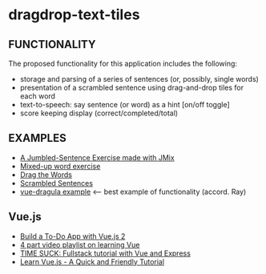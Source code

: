 # dragdrop-text-tiles

FUNCTIONALITY
-------------

The proposed functionality for this application includes the following:
- storage and parsing of a series of sentences (or, possibly, single words)
- presentation of a scrambled sentence using drag-and-drop tiles for each word
- text-to-speech: say sentence (or word) as a hint \[on/off toggle\]
- score keeping display (correct/completed/total)

EXAMPLES
--------

- [A Jumbled-Sentence Exercise made with JMix](https://hotpot.uvic.ca/wintutor6/jmix1.htm)
- [Mixed-up word exercise](https://hotpot.uvic.ca/wintutor6/jmix2.htm)
- [Drag the Words](https://h5p.org/drag-the-words)
- [Scrambled Sentences](http://flax.nzdl.org/greenstone3/flax;jsessionid=C770CBC792D76EBE28710149DA204813?a=g&rt=r&sa=DesignActivity&s=ScrambleSentence&c=password&s1.activityName=ScrambleSentence&s1.service=12&s1.display=ListView)
- [vue-dragula example](https://astray-git.github.io/vue-dragula/) <-- best example of functionality (accord. Ray)

Vue.js
------

- [Build a To-Do App with Vue.js 2](https://scotch.io/tutorials/build-a-to-do-app-with-vue-js-2)
- [4 part video playlist on learning Vue](https://www.youtube.com/watch?v=mZY1yyrlJWU&list=PLoYCgNOIyGADZuvKJweutZDOO9VI9YiJ9)
- [TIME SUCK: Fullstack tutorial with Vue and Express](https://www.youtube.com/watch?v=Fa4cRMaTDUI&list=PLWKjhJtqVAbnadueQ-C5keMQQiQau_i0D)
- [Learn Vue.js - A Quick and Friendly Tutorial](https://codepen.io/Splode/post/learn-vue-js-a-quick-and-friendly-tutorial)
